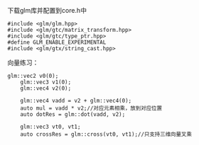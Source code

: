 下载glm库并配置到core.h中
```
#include <glm/glm.hpp>
#include <glm/gtc/matrix_transform.hpp>
#include <glm/gtc/type_ptr.hpp>
#define GLM_ENABLE_EXPERIMENTAL
#include <glm/gtx/string_cast.hpp>
```
向量练习：
```
glm::vec2 v0(0);
    glm::vec3 v1(0);
    glm::vec4 v2(0);

    glm::vec4 vadd = v2 + glm::vec4(0);
    auto mul = vadd * v2;//对应元素相乘，放到对应位置
    auto dotRes = glm::dot(vadd, v2);

    glm::vec3 vt0, vt1;
    auto crossRes = glm::cross(vt0, vt1);//只支持三维向量叉乘
```
<!--stackedit_data:
eyJoaXN0b3J5IjpbLTc0NTU2NDU4MiwyOTA4ODYwMTQsLTkzMD
k4MzAwMywtMjA4ODc0NjYxMl19
-->